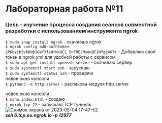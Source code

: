 # Лабораторная работа №11

### Цель - изучение процесса создания сеансов совместной разработки с использованием инструмента ngrok

```$ sudo snap install ngrok``` - скачиваю ngrok<br />
```$ ngrok config add-authtoken 2PKbzib3vbB0pJOeY3faOrNxOCL_5nFREJMsewBF1Nfgg467t``` - Добавляю свой токен в ngrok.yml для удобной работы с сервисом<br />
```$ sudo apt-get install openssh-server``` - скачиваю сервер <br />
```$ sudo systemctl start ssh``` - запускаю<br />
```$ sudo systemctl status ssh``` - проверяю<br />
новое окно консоли<br />
```$ python3 -m http.server``` - распакова модуля http.server<br />

новое окно консоли<br />
```$ nano index.html``` - создаю<br />
```$ ngrok tcp 22``` - запускаю TCP туннель<br />
![Снимок экрана от 2023-05-04 17-47-52](https://user-images.githubusercontent.com/75660322/236249116-1440f0c6-efcf-48b5-92f0-5abd3061cb7c.png)<br />
***ssh 6.tcp.eu.ngrok.io -p 12977***
